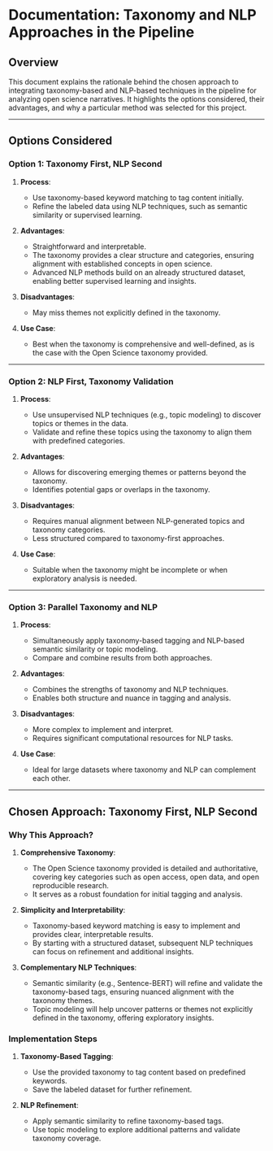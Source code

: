 # Documentation: Taxonomy and NLP Approaches in the Pipeline

## Overview
This document explains the rationale behind the chosen approach to integrating taxonomy-based and NLP-based techniques in the pipeline for analyzing open science narratives. It highlights the options considered, their advantages, and why a particular method was selected for this project.

---

## Options Considered

### **Option 1: Taxonomy First, NLP Second**
1. **Process**:
   - Use taxonomy-based keyword matching to tag content initially.
   - Refine the labeled data using NLP techniques, such as semantic similarity or supervised learning.

2. **Advantages**:
   - Straightforward and interpretable.
   - The taxonomy provides a clear structure and categories, ensuring alignment with established concepts in open science.
   - Advanced NLP methods build on an already structured dataset, enabling better supervised learning and insights.

3. **Disadvantages**:
   - May miss themes not explicitly defined in the taxonomy.

4. **Use Case**:
   - Best when the taxonomy is comprehensive and well-defined, as is the case with the Open Science taxonomy provided.

---

### **Option 2: NLP First, Taxonomy Validation**
1. **Process**:
   - Use unsupervised NLP techniques (e.g., topic modeling) to discover topics or themes in the data.
   - Validate and refine these topics using the taxonomy to align them with predefined categories.

2. **Advantages**:
   - Allows for discovering emerging themes or patterns beyond the taxonomy.
   - Identifies potential gaps or overlaps in the taxonomy.

3. **Disadvantages**:
   - Requires manual alignment between NLP-generated topics and taxonomy categories.
   - Less structured compared to taxonomy-first approaches.

4. **Use Case**:
   - Suitable when the taxonomy might be incomplete or when exploratory analysis is needed.

---

### **Option 3: Parallel Taxonomy and NLP**
1. **Process**:
   - Simultaneously apply taxonomy-based tagging and NLP-based semantic similarity or topic modeling.
   - Compare and combine results from both approaches.

2. **Advantages**:
   - Combines the strengths of taxonomy and NLP techniques.
   - Enables both structure and nuance in tagging and analysis.

3. **Disadvantages**:
   - More complex to implement and interpret.
   - Requires significant computational resources for NLP tasks.

4. **Use Case**:
   - Ideal for large datasets where taxonomy and NLP can complement each other.

---

## Chosen Approach: Taxonomy First, NLP Second

### **Why This Approach?**
1. **Comprehensive Taxonomy**:
   - The Open Science taxonomy provided is detailed and authoritative, covering key categories such as open access, open data, and open reproducible research.
   - It serves as a robust foundation for initial tagging and analysis.

2. **Simplicity and Interpretability**:
   - Taxonomy-based keyword matching is easy to implement and provides clear, interpretable results.
   - By starting with a structured dataset, subsequent NLP techniques can focus on refinement and additional insights.

3. **Complementary NLP Techniques**:
   - Semantic similarity (e.g., Sentence-BERT) will refine and validate the taxonomy-based tags, ensuring nuanced alignment with the taxonomy themes.
   - Topic modeling will help uncover patterns or themes not explicitly defined in the taxonomy, offering exploratory insights.

### **Implementation Steps**
1. **Taxonomy-Based Tagging**:
   - Use the provided taxonomy to tag content based on predefined keywords.
   - Save the labeled dataset for further refinement.

2. **NLP Refinement**:
   - Apply semantic similarity to refine taxonomy-based tags.
   - Use topic modeling to explore additional patterns and validate taxonomy coverage.
